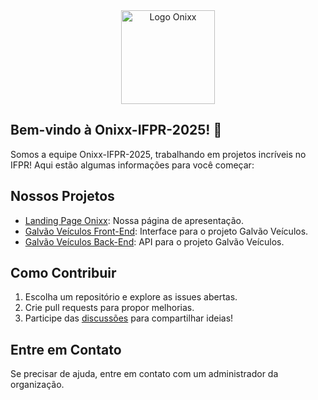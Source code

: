 
<div style="text-align: center;">
  <img src="https://github.com/user-attachments/assets/6cd64bd1-0f29-4764-a748-9738f095d8b4" alt="Logo Onixx" width="150">
</div>


## Bem-vindo à Onixx-IFPR-2025! 🚀


Somos a equipe Onixx-IFPR-2025, trabalhando em projetos incríveis no IFPR! Aqui estão algumas informações para você começar:

## Nossos Projetos
- [Landing Page Onixx](https://github.com/Onixx-IFPR-2025/landing-page-onixx): Nossa página de apresentação.
- [Galvão Veículos Front-End](https://github.com/Onixx-IFPR-2025/galvaoVeiculos-front-end): Interface para o projeto Galvão Veículos.
- [Galvão Veículos Back-End](https://github.com/Onixx-IFPR-2025/galvaoVeiculos-back-end): API para o projeto Galvão Veículos.

## Como Contribuir
1. Escolha um repositório e explore as issues abertas.
2. Crie pull requests para propor melhorias.
3. Participe das [discussões](https://github.com/Onixx-IFPR-2025/discussions) para compartilhar ideias!

## Entre em Contato
Se precisar de ajuda, entre em contato com um administrador da organização.


